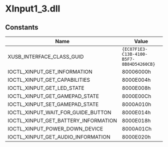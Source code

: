 # XInput1_3.dll

## Constants
 Name | Value
 --- | ---
 XUSB_INTERFACE_CLASS_GUID | `{EC87F1E3-C13B-4100-B5F7-8B84D54260CB}`
 IOCTL_XINPUT_GET_INFORMATION | 80006000h
 IOCTL_XINPUT_GET_CAPABILITIES | 8000E004h
 IOCTL_XINPUT_GET_LED_STATE | 8000E008h
 IOCTL_XINPUT_GET_GAMEPAD_STATE | 8000E00Ch
 IOCTL_XINPUT_SET_GAMEPAD_STATE | 8000A010h
 IOCTL_XINPUT_WAIT_FOR_GUIDE_BUTTON | 8000E014h
 IOCTL_XINPUT_GET_BATTERY_INFORMATION | 8000E018h
 IOCTL_XINPUT_POWER_DOWN_DEVICE | 8000A01Ch
 IOCTL_XINPUT_GET_AUDIO_INFORMATION | 8000E020h
 
